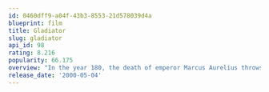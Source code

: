 ```yaml
---
id: 0460dff9-a04f-43b3-8553-21d578039d4a
blueprint: film
title: Gladiator
slug: gladiator
api_id: 98
rating: 8.216
popularity: 66.175
overview: "In the year 180, the death of emperor Marcus Aurelius throws the Roman Empire into chaos.  Maximus is one of the Roman army's most capable and trusted generals and a key advisor to the emperor.  As Marcus' devious son Commodus ascends to the throne, Maximus is set to be executed.  He escapes, but is captured by slave traders.  Renamed Spaniard and forced to become a gladiator, Maximus must battle to the death with other men for the amusement of paying audiences."
release_date: '2000-05-04'
---
```

